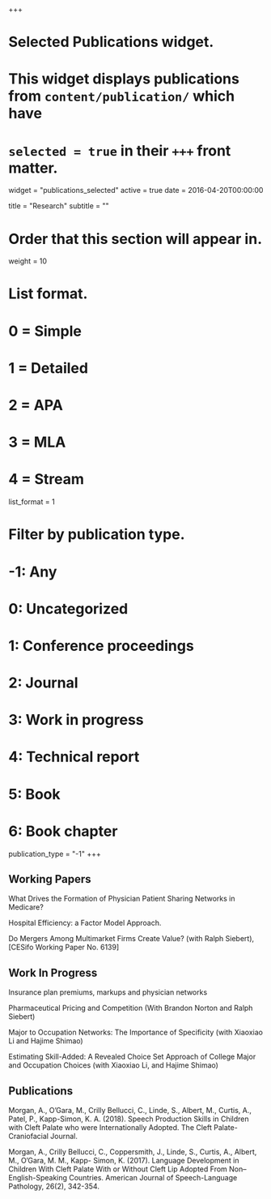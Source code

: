 +++
# Selected Publications widget.
# This widget displays publications from `content/publication/` which have
# `selected = true` in their `+++` front matter.
widget = "publications_selected"
active = true
date = 2016-04-20T00:00:00

title = "Research"
subtitle = ""

# Order that this section will appear in.
weight = 10

# List format.
#   0 = Simple
#   1 = Detailed
#   2 = APA
#   3 = MLA
#   4 = Stream
list_format = 1

# Filter by publication type.
# -1: Any
#  0: Uncategorized
#  1: Conference proceedings
#  2: Journal
#  3: Work in progress
#  4: Technical report
#  5: Book
#  6: Book chapter
publication_type = "-1"
+++

## **Working Papers**

What Drives the Formation of Physician Patient Sharing Networks in Medicare? 

Hospital Efficiency: a Factor Model Approach.

Do Mergers Among Multimarket Firms Create Value? (with Ralph Siebert), [CESifo Working Paper No. 6139]


## **Work In Progress**

Insurance plan premiums, markups and physician networks

Pharmaceutical Pricing and Competition (With Brandon Norton and Ralph Siebert)

Major to Occupation Networks: The Importance of Specificity (with Xiaoxiao Li and Hajime Shimao)

Estimating Skill-Added: A Revealed Choice Set Approach of College Major and Occupation Choices (with Xiaoxiao Li, and Hajime Shimao) 

## **Publications**
Morgan, A., O’Gara, M., Crilly Bellucci, C., Linde, S., Albert, M., Curtis, A., Patel, P., Kapp-Simon, K. A. (2018). Speech Production Skills in Children with Cleft Palate who were Internationally Adopted. The Cleft Palate-Craniofacial Journal.

Morgan, A., Crilly Bellucci, C., Coppersmith, J., Linde, S., Curtis, A., Albert, M., O’Gara, M. M., Kapp- Simon, K. (2017). Language Development in Children With Cleft Palate With or Without Cleft Lip Adopted From Non–English-Speaking Countries. American Journal of Speech-Language Pathology, 26(2), 342-354.
